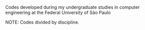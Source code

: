 Codes developed during my undergraduate studies in computer engineering at the Federal University of São Paulo

NOTE: Codes divided by discipline.
